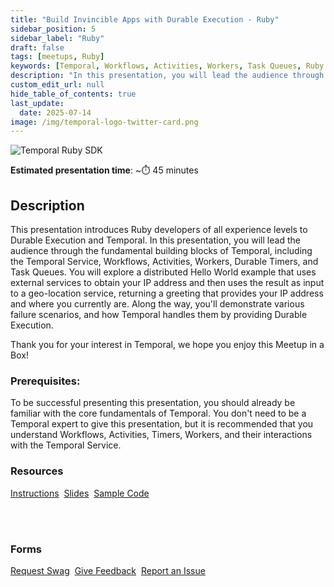 ```yaml
---
title: "Build Invincible Apps with Durable Execution - Ruby"
sidebar_position: 5
sidebar_label: "Ruby"
draft: false
tags: [meetups, Ruby]
keywords: [Temporal, Workflows, Activities, Workers, Task Queues, Ruby SDK, external service, recovery, event history, Temporal Web UI]
description: "In this presentation, you will lead the audience through the fundamental building blocks of Temporal, including the Temporal Service, Workflows, Activities, Workers, Durable Timers, and Task Queues."
custom_edit_url: null
hide_table_of_contents: true
last_update:
  date: 2025-07-14
image: /img/temporal-logo-twitter-card.png
---
```


<img className="banner" src="/img/sdk_banners/banner_ruby.png" alt="Temporal Ruby SDK" />

**Estimated presentation time**: ~⏱️ 45 minutes

## Description

This presentation introduces Ruby developers of all experience levels to Durable Execution and Temporal.
In this presentation, you will lead the audience through the fundamental building blocks of Temporal, including the Temporal Service, Workflows, Activities, Workers, Durable Timers, and Task Queues.
You will explore a distributed Hello World example that uses external services to obtain your IP address and then uses the result as input to a geo-location service, returning a greeting that provides your IP address and where you currently are.
Along the way, you'll demonstrate various failure scenarios, and how Temporal handles them by providing Durable Execution.

Thank you for your interest in Temporal, we hope you enjoy this Meetup in a Box!

### Prerequisites:

To be successful presenting this presentation, you should already be familiar with the core fundamentals of Temporal.
You don't need to be a Temporal expert to give this presentation, but it is recommended that you understand Workflows, Activities, Timers, Workers, and their interactions with the Temporal Service.

### Resources

<a className="button button--primary" href="https://docs.google.com/document/d/19cp2Vq376qE26KkUA7IqkDpov3gSCNHeCuPXw__lnuc/edit?tab=t.0#heading=h.dyh12wrinvv3">Instructions</a>&nbsp;
<a className="button button--primary" href="https://docs.google.com/presentation/d/1UZt6EPZBwIBOOJ3cY1JlmD9T7_novfRuUZZkS-MHL0Y/edit?slide=id.g314e73fab69_0_0#slide=id.g314e73fab69_0_0">Slides</a>&nbsp;
<a className="button button--primary" href="https://github.com/temporal-community/miab-build-invincible-apps-ruby">Sample Code</a>

<br/><br/>

### Forms

<a className="button button--primary" href="https://t.mp/miab-request">Request Swag</a>&nbsp;
<a className="button button--primary" href="https://forms.gle/EQXJVAFqM34vHbtm8">Give Feedback</a>&nbsp;
<a className="button button--primary" href="https://github.com/temporal-community/miab-build-invincible-apps-ruby/issues">Report an Issue</a>&nbsp;
